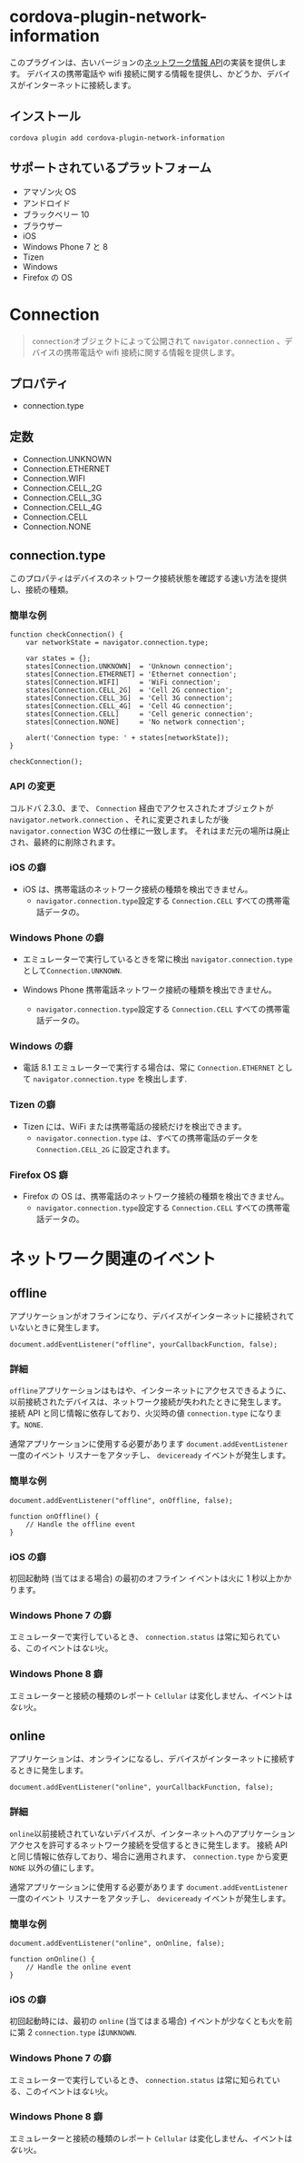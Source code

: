 <!---
    Licensed to the Apache Software Foundation (ASF) under one
    or more contributor license agreements.  See the NOTICE file
    distributed with this work for additional information
    regarding copyright ownership.  The ASF licenses this file
    to you under the Apache License, Version 2.0 (the
    "License"); you may not use this file except in compliance
    with the License.  You may obtain a copy of the License at

      https://www.apache.org/licenses/LICENSE-2.0

    Unless required by applicable law or agreed to in writing,
    software distributed under the License is distributed on an
    "AS IS" BASIS, WITHOUT WARRANTIES OR CONDITIONS OF ANY
    KIND, either express or implied.  See the License for the
    specific language governing permissions and limitations
    under the License.
-->

# cordova-plugin-network-information

このプラグインは、古いバージョンの[ネットワーク情報 API][1]の実装を提供します。 デバイスの携帯電話や wifi 接続に関する情報を提供し、かどうか、デバイスがインターネットに接続します。

 [1]: https://www.w3.org/TR/2011/WD-netinfo-api-20110607/

## インストール

    cordova plugin add cordova-plugin-network-information
    

## サポートされているプラットフォーム

*   アマゾン火 OS
*   アンドロイド
*   ブラックベリー 10
*   ブラウザー
*   iOS
*   Windows Phone 7 と 8
*   Tizen
*   Windows
*   Firefox の OS

# Connection

> `connection`オブジェクトによって公開されて `navigator.connection` 、デバイスの携帯電話や wifi 接続に関する情報を提供します。

## プロパティ

*   connection.type

## 定数

*   Connection.UNKNOWN
*   Connection.ETHERNET
*   Connection.WIFI
*   Connection.CELL_2G
*   Connection.CELL_3G
*   Connection.CELL_4G
*   Connection.CELL
*   Connection.NONE

## connection.type

このプロパティはデバイスのネットワーク接続状態を確認する速い方法を提供し、接続の種類。

### 簡単な例

    function checkConnection() {
        var networkState = navigator.connection.type;
    
        var states = {};
        states[Connection.UNKNOWN]  = 'Unknown connection';
        states[Connection.ETHERNET] = 'Ethernet connection';
        states[Connection.WIFI]     = 'WiFi connection';
        states[Connection.CELL_2G]  = 'Cell 2G connection';
        states[Connection.CELL_3G]  = 'Cell 3G connection';
        states[Connection.CELL_4G]  = 'Cell 4G connection';
        states[Connection.CELL]     = 'Cell generic connection';
        states[Connection.NONE]     = 'No network connection';
    
        alert('Connection type: ' + states[networkState]);
    }
    
    checkConnection();
    

### API の変更

コルドバ 2.3.0、まで、 `Connection` 経由でアクセスされたオブジェクトが `navigator.network.connection` 、それに変更されましたが後 `navigator.connection` W3C の仕様に一致します。 それはまだ元の場所は廃止され、最終的に削除されます。

### iOS の癖

*   iOS は、携帯電話のネットワーク接続の種類を検出できません。 
    *   `navigator.connection.type`設定する `Connection.CELL` すべての携帯電話データの。

### Windows Phone の癖

*   エミュレーターで実行しているときを常に検出 `navigator.connection.type` として`Connection.UNKNOWN`.

*   Windows Phone 携帯電話ネットワーク接続の種類を検出できません。
    
    *   `navigator.connection.type`設定する `Connection.CELL` すべての携帯電話データの。

### Windows の癖

*   電話 8.1 エミュレーターで実行する場合は、常に `Connection.ETHERNET` として `navigator.connection.type` を検出します.

### Tizen の癖

*   Tizen には、WiFi または携帯電話の接続だけを検出できます。 
    *   `navigator.connection.type` は、すべての携帯電話のデータを `Connection.CELL_2G` に設定されます。

### Firefox OS 癖

*   Firefox の OS は、携帯電話のネットワーク接続の種類を検出できません。 
    *   `navigator.connection.type`設定する `Connection.CELL` すべての携帯電話データの。

# ネットワーク関連のイベント

## offline

アプリケーションがオフラインになり、デバイスがインターネットに接続されていないときに発生します。

    document.addEventListener("offline", yourCallbackFunction, false);
    

### 詳細

`offline`アプリケーションはもはや、インターネットにアクセスできるように、以前接続されたデバイスは、ネットワーク接続が失われたときに発生します。 接続 API と同じ情報に依存しており、火災時の値 `connection.type` になります。`NONE`.

通常アプリケーションに使用する必要があります `document.addEventListener` 一度のイベント リスナーをアタッチし、 `deviceready` イベントが発生します。

### 簡単な例

    document.addEventListener("offline", onOffline, false);
    
    function onOffline() {
        // Handle the offline event
    }
    

### iOS の癖

初回起動時 (当てはまる場合) の最初のオフライン イベントは火に 1 秒以上かかります。

### Windows Phone 7 の癖

エミュレーターで実行しているとき、 `connection.status` は常に知られている、このイベントは*ない*火。

### Windows Phone 8 癖

エミュレーターと接続の種類のレポート `Cellular` は変化しません、イベントは*ない*火。

## online

アプリケーションは、オンラインになるし、デバイスがインターネットに接続するときに発生します。

    document.addEventListener("online", yourCallbackFunction, false);
    

### 詳細

`online`以前接続されていないデバイスが、インターネットへのアプリケーション アクセスを許可するネットワーク接続を受信するときに発生します。 接続 API と同じ情報に依存しており、場合に適用されます、 `connection.type` から変更 `NONE` 以外の値にします。

通常アプリケーションに使用する必要があります `document.addEventListener` 一度のイベント リスナーをアタッチし、 `deviceready` イベントが発生します。

### 簡単な例

    document.addEventListener("online", onOnline, false);
    
    function onOnline() {
        // Handle the online event
    }
    

### iOS の癖

初回起動時には、最初の `online` (当てはまる場合) イベントが少なくとも火を前に第 2 `connection.type` は`UNKNOWN`.

### Windows Phone 7 の癖

エミュレーターで実行しているとき、 `connection.status` は常に知られている、このイベントは*ない*火。

### Windows Phone 8 癖

エミュレーターと接続の種類のレポート `Cellular` は変化しません、イベントは*ない*火。
